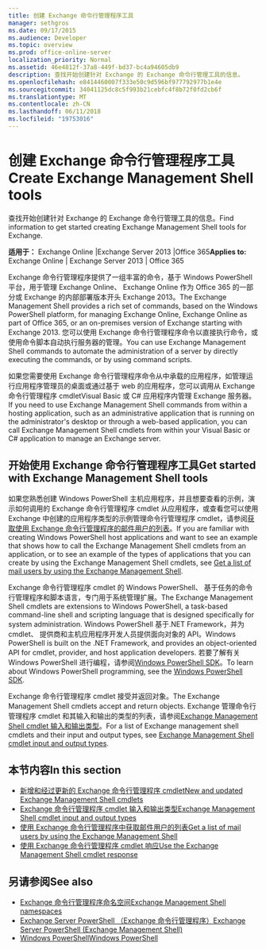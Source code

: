 ```yaml
---
title: 创建 Exchange 命令行管理程序工具
manager: sethgros
ms.date: 09/17/2015
ms.audience: Developer
ms.topic: overview
ms.prod: office-online-server
localization_priority: Normal
ms.assetid: 46e4812f-37a8-449f-bd37-bc4a94605db9
description: 查找开始创建针对 Exchange 的 Exchange 命令行管理工具的信息。
ms.openlocfilehash: e8414460007f333e50c9d596bf977792977b1e4e
ms.sourcegitcommit: 34041125dc8c5f993b21cebfc4f8b72f0fd2cb6f
ms.translationtype: MT
ms.contentlocale: zh-CN
ms.lasthandoff: 06/11/2018
ms.locfileid: "19753016"
---
```

# <a name="create-exchange-management-shell-tools"></a><span data-ttu-id="7ca38-103">创建 Exchange 命令行管理程序工具</span><span class="sxs-lookup"><span data-stu-id="7ca38-103">Create Exchange Management Shell tools</span></span>

<span data-ttu-id="7ca38-104">查找开始创建针对 Exchange 的 Exchange 命令行管理工具的信息。</span><span class="sxs-lookup"><span data-stu-id="7ca38-104">Find information to get started creating Exchange Management Shell tools for Exchange.</span></span>

<span data-ttu-id="7ca38-105">**适用于：** Exchange Online |Exchange Server 2013 |Office 365</span><span class="sxs-lookup"><span data-stu-id="7ca38-105">**Applies to:** Exchange Online | Exchange Server 2013 | Office 365</span></span>
  
<span data-ttu-id="7ca38-106">Exchange 命令行管理程序提供了一组丰富的命令，基于 Windows PowerShell 平台，用于管理 Exchange Online、 Exchange Online 作为 Office 365 的一部分或 Exchange 的内部部署版本开头 Exchange 2013。</span><span class="sxs-lookup"><span data-stu-id="7ca38-106">The Exchange Management Shell provides a rich set of commands, based on the Windows PowerShell platform, for managing Exchange Online, Exchange Online as part of Office 365, or an on-premises version of Exchange starting with Exchange 2013.</span></span> <span data-ttu-id="7ca38-107">您可以使用 Exchange 命令行管理程序命令以直接执行命令，或使用命令脚本自动执行服务器的管理。</span><span class="sxs-lookup"><span data-stu-id="7ca38-107">You can use Exchange Management Shell commands to automate the administration of a server by directly executing the commands, or by using command scripts.</span></span>
  
<span data-ttu-id="7ca38-108">如果您需要使用 Exchange 命令行管理程序命令从中承载的应用程序，如管理运行应用程序管理员的桌面或通过基于 web 的应用程序，您可以调用从 Exchange 命令行管理程序 cmdletVisual Basic 或 C# 应用程序内管理 Exchange 服务器。</span><span class="sxs-lookup"><span data-stu-id="7ca38-108">If you need to use Exchange Management Shell commands from within a hosting application, such as an administrative application that is running on the administrator's desktop or through a web-based application, you can call Exchange Management Shell cmdlets from within your Visual Basic or C# application to manage an Exchange server.</span></span>
  
## <a name="get-started-with-exchange-management-shell-tools"></a><span data-ttu-id="7ca38-109">开始使用 Exchange 命令行管理程序工具</span><span class="sxs-lookup"><span data-stu-id="7ca38-109">Get started with Exchange Management Shell tools</span></span>
<span data-ttu-id="7ca38-110"><a name="SP15GettingStartedTemplate_WhatDoYouNeed"> </a></span><span class="sxs-lookup"><span data-stu-id="7ca38-110"></span></span>

<span data-ttu-id="7ca38-111">如果您熟悉创建 Windows PowerShell 主机应用程序，并且想要查看的示例，演示如何调用的 Exchange 命令行管理程序 cmdlet 从应用程序，或查看您可以使用 Exchange 中创建的应用程序类型的示例管理命令行管理程序 cmdlet，请参阅[获取使用 Exchange 命令行管理程序的邮件用户的列表](how-to-get-a-list-of-mail-users-by-using-the-exchange-management-shell.md)。</span><span class="sxs-lookup"><span data-stu-id="7ca38-111">If you are familiar with creating Windows PowerShell host applications and want to see an example that shows how to call the Exchange Management Shell cmdlets from an application, or to see an example of the types of applications that you can create by using the Exchange Management Shell cmdlets, see [Get a list of mail users by using the Exchange Management Shell](how-to-get-a-list-of-mail-users-by-using-the-exchange-management-shell.md).</span></span>
  
<span data-ttu-id="7ca38-112">Exchange 命令行管理程序 cmdlet 的 Windows PowerShell、 基于任务的命令行管理程序和脚本语言，专门用于系统管理扩展。</span><span class="sxs-lookup"><span data-stu-id="7ca38-112">The Exchange Management Shell cmdlets are extensions to Windows PowerShell, a task-based command-line shell and scripting language that is designed specifically for system administration.</span></span> <span data-ttu-id="7ca38-113">Windows PowerShell 基于.NET Framework，并为 cmdlet、 提供商和主机应用程序开发人员提供面向对象的 API。</span><span class="sxs-lookup"><span data-stu-id="7ca38-113">Windows PowerShell is built on the .NET Framework, and provides an object-oriented API for cmdlet, provider, and host application developers.</span></span> <span data-ttu-id="7ca38-114">若要了解有关 Windows PowerShell 进行编程，请参阅[Windows PowerShell SDK](http://msdn.microsoft.com/en-us/library/dd835506%28VS.85%29.aspx)。</span><span class="sxs-lookup"><span data-stu-id="7ca38-114">To learn about Windows PowerShell programming, see the [Windows PowerShell SDK](http://msdn.microsoft.com/en-us/library/dd835506%28VS.85%29.aspx).</span></span>
  
<span data-ttu-id="7ca38-115">Exchange 命令行管理程序 cmdlet 接受并返回对象。</span><span class="sxs-lookup"><span data-stu-id="7ca38-115">The Exchange Management Shell cmdlets accept and return objects.</span></span> <span data-ttu-id="7ca38-116">Exchange 管理命令行管理程序 cmdlet 和其输入和输出的类型的列表，请参阅[Exchange Management Shell cmdlet 输入和输出类型](exchange-management-shell-cmdlet-input-and-output-types.md)。</span><span class="sxs-lookup"><span data-stu-id="7ca38-116">For a list of Exchange management shell cmdlets and their input and output types, see [Exchange Management Shell cmdlet input and output types](exchange-management-shell-cmdlet-input-and-output-types.md).</span></span>
  
## <a name="in-this-section"></a><span data-ttu-id="7ca38-117">本节内容</span><span class="sxs-lookup"><span data-stu-id="7ca38-117">In this section</span></span>

- [<span data-ttu-id="7ca38-118">新增和经过更新的 Exchange 命令行管理程序 cmdlet</span><span class="sxs-lookup"><span data-stu-id="7ca38-118">New and updated Exchange Management Shell cmdlets</span></span>](new-and-updated-exchange-management-shell-cmdlets.md)  
- [<span data-ttu-id="7ca38-119">Exchange 命令行管理程序 cmdlet 输入和输出类型</span><span class="sxs-lookup"><span data-stu-id="7ca38-119">Exchange Management Shell cmdlet input and output types</span></span>](exchange-management-shell-cmdlet-input-and-output-types.md)
- [<span data-ttu-id="7ca38-120">使用 Exchange 命令行管理程序中获取邮件用户的列表</span><span class="sxs-lookup"><span data-stu-id="7ca38-120">Get a list of mail users by using the Exchange Management Shell</span></span>](how-to-get-a-list-of-mail-users-by-using-the-exchange-management-shell.md)
- [<span data-ttu-id="7ca38-121">使用 Exchange 命令行管理程序 cmdlet 响应</span><span class="sxs-lookup"><span data-stu-id="7ca38-121">Use the Exchange Management Shell cmdlet response</span></span>](how-to-use-the-exchange-management-shell-cmdlet-response.md)


## <a name="see-also"></a><span data-ttu-id="7ca38-122">另请参阅</span><span class="sxs-lookup"><span data-stu-id="7ca38-122">See also</span></span>

- [<span data-ttu-id="7ca38-123">Exchange 命令行管理程序命名空间</span><span class="sxs-lookup"><span data-stu-id="7ca38-123">Exchange Management Shell namespaces</span></span>](exchange-management-shell-namespaces.md)  
- [<span data-ttu-id="7ca38-124">Exchange Server PowerShell （Exchange 命令行管理程序）</span><span class="sxs-lookup"><span data-stu-id="7ca38-124">Exchange Server PowerShell (Exchange Management Shell)</span></span>](https://docs.microsoft.com/en-us/powershell/exchange/exchange-server/exchange-management-shell?view=exchange-ps)  
- [<span data-ttu-id="7ca38-125">Windows PowerShell</span><span class="sxs-lookup"><span data-stu-id="7ca38-125">Windows PowerShell</span></span>](http://msdn.microsoft.com/en-us/library/dd835506%28v=vs.85%29.aspx)
    

